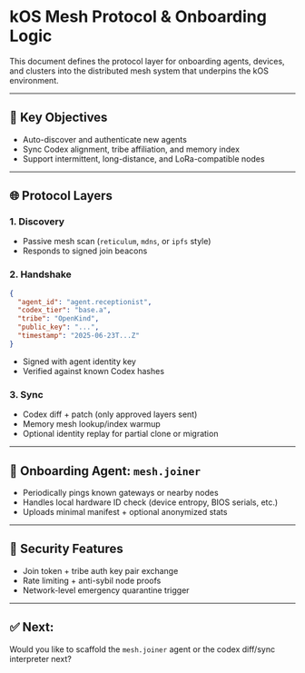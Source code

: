 # kOS Mesh Protocol & Onboarding Logic

This document defines the protocol layer for onboarding agents, devices, and clusters into the distributed mesh system that underpins the kOS environment.

---

## 🔗 Key Objectives

- Auto-discover and authenticate new agents
- Sync Codex alignment, tribe affiliation, and memory index
- Support intermittent, long-distance, and LoRa-compatible nodes

---

## 🌐 Protocol Layers

### 1. **Discovery**

- Passive mesh scan (`reticulum`, `mdns`, or `ipfs` style)
- Responds to signed join beacons

### 2. **Handshake**

```json
{
  "agent_id": "agent.receptionist",
  "codex_tier": "base.a",
  "tribe": "OpenKind",
  "public_key": "...",
  "timestamp": "2025-06-23T...Z"
}
```

- Signed with agent identity key
- Verified against known Codex hashes

### 3. **Sync**

- Codex diff + patch (only approved layers sent)
- Memory mesh lookup/index warmup
- Optional identity replay for partial clone or migration

---

## 🧪 Onboarding Agent: `mesh.joiner`

- Periodically pings known gateways or nearby nodes
- Handles local hardware ID check (device entropy, BIOS serials, etc.)
- Uploads minimal manifest + optional anonymized stats

---

## 🔐 Security Features

- Join token + tribe auth key pair exchange
- Rate limiting + anti-sybil node proofs
- Network-level emergency quarantine trigger

---

## ✅ Next:

Would you like to scaffold the `mesh.joiner` agent or the codex diff/sync interpreter next?

